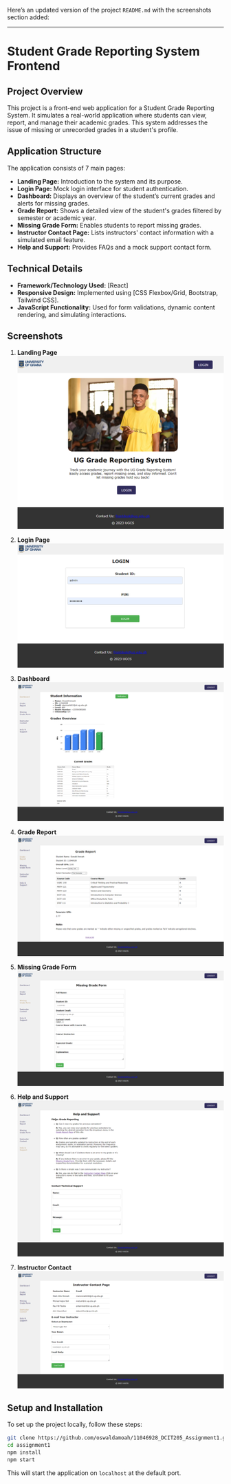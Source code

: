Here’s an updated version of the project `README.md` with the screenshots section added:

---

# Student Grade Reporting System Frontend

## Project Overview

This project is a front-end web application for a Student Grade Reporting System. It simulates a real-world application where students can view, report, and manage their academic grades. This system addresses the issue of missing or unrecorded grades in a student's profile.

## Application Structure

The application consists of 7 main pages:

- **Landing Page:** Introduction to the system and its purpose.
- **Login Page:** Mock login interface for student authentication.
- **Dashboard:** Displays an overview of the student’s current grades and alerts for missing grades.
- **Grade Report:** Shows a detailed view of the student's grades filtered by semester or academic year.
- **Missing Grade Form:** Enables students to report missing grades.
- **Instructor Contact Page:** Lists instructors' contact information with a simulated email feature.
- **Help and Support:** Provides FAQs and a mock support contact form.

## Technical Details

- **Framework/Technology Used:** [React]
- **Responsive Design:** Implemented using [CSS Flexbox/Grid, Bootstrap, Tailwind CSS].
- **JavaScript Functionality:** Used for form validations, dynamic content rendering, and simulating interactions.

## Screenshots
1. **Landing Page**  
   ![Landing Page](/grs/screenshots/0.%20landing.png)

2. **Login Page**  
   ![Login Page](grs/screenshots/1.%20login.png)

3. **Dashboard**  
   ![Dashboard](grs/screenshots/2.%20dashboard.png)

4. **Grade Report**  
   ![Grade Report](grs/screenshots/3.%20gradereport.png)

5. **Missing Grade Form**  
   ![Missing Grade Form](grs/screenshots/4.%20missinggradeform.png)

6. **Help and Support**  
   ![Help and Support](grs/screenshots/5.%20helpandsupport.png)

7. **Instructor Contact**  
   ![Instructor Contact](grs/screenshots/6.%20instructorcontact.png)

## Setup and Installation

To set up the project locally, follow these steps:

```bash
git clone https://github.com/oswaldamoah/11046928_DCIT205_Assignment1.git
cd assignment1
npm install
npm start
```

This will start the application on `localhost` at the default port.


